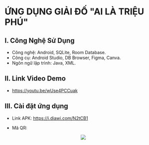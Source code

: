 # ỨNG DỤNG GIẢI ĐỐ "AI LÀ TRIỆU PHÚ"

## I. Công Nghệ Sử Dụng
* Công nghệ: Android, SQLite, Room Database.
* Công cụ: Android Studio, DB Browser, Figma, Canva.
* Ngôn ngữ lập trình: Java, XML.

## II. Link Video Demo
* https://youtu.be/wUse4PCCuak

## III. Cài đặt ứng dụng
* Link APK: https://i.diawi.com/N2tCB1

* Mã QR:  
<p align="center">
<img src="https://github.com/HuynhTai02/TTCM_ALTP/assets/106971476/f37f95f5-725c-4ca5-94c5-66ff3c1faf9e"/>
</p>
